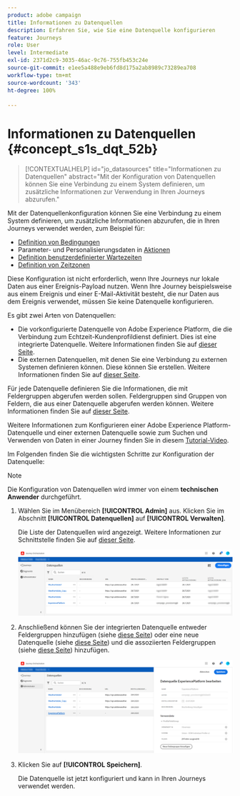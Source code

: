 ```yaml
---
product: adobe campaign
title: Informationen zu Datenquellen
description: Erfahren Sie, wie Sie eine Datenquelle konfigurieren
feature: Journeys
role: User
level: Intermediate
exl-id: 2371d2c9-3035-46ac-9c76-755fb453c24e
source-git-commit: e1ee5a488e9eb6fd8d175a2ab8989c73289ea708
workflow-type: tm+mt
source-wordcount: '343'
ht-degree: 100%

---
```


# Informationen zu Datenquellen {#concept_s1s_dqt_52b}

>[!CONTEXTUALHELP]
>id="jo_datasources"
>title="Informationen zu Datenquellen"
>abstract="Mit der Konfiguration von Datenquellen können Sie eine Verbindung zu einem System definieren, um zusätzliche Informationen zur Verwendung in Ihren Journeys abzurufen."

Mit der Datenquellenkonfiguration können Sie eine Verbindung zu einem System definieren, um zusätzliche Informationen abzurufen, die in Ihren Journeys verwendet werden, zum Beispiel für:

* [Definition von Bedingungen](../building-journeys/condition-activity.md)
* Parameter- und Personalisierungsdaten in [Aktionen](../action/action.md)
* [Definition benutzerdefinierter Wartezeiten](../building-journeys/wait-activity.md#custom)
* [Definition von Zeitzonen](../building-journeys/timezone-management.md)

Diese Konfiguration ist nicht erforderlich, wenn Ihre Journeys nur lokale Daten aus einer Ereignis-Payload nutzen. Wenn Ihre Journey beispielsweise aus einem Ereignis und einer E-Mail-Aktivität besteht, die nur Daten aus dem Ereignis verwendet, müssen Sie keine Datenquelle konfigurieren.

Es gibt zwei Arten von Datenquellen:

* Die vorkonfigurierte Datenquelle von Adobe Experience Platform, die die Verbindung zum Echtzeit-Kundenprofildienst definiert. Dies ist eine integrierte Datenquelle. Weitere Informationen finden Sie auf [dieser Seite](../datasource/adobe-experience-platform-data-source.md).
* Die externen Datenquellen, mit denen Sie eine Verbindung zu externen Systemen definieren können. Diese können Sie erstellen. Weitere Informationen finden Sie auf [dieser Seite](../datasource/external-data-sources.md).

Für jede Datenquelle definieren Sie die Informationen, die mit Feldergruppen abgerufen werden sollen. Feldergruppen sind Gruppen von Feldern, die aus einer Datenquelle abgerufen werden können. Weitere Informationen finden Sie auf [dieser Seite](../datasource/field-groups.md).

Weitere Informationen zum Konfigurieren einer Adobe Experience Platform-Datenquelle und einer externen Datenquelle sowie zum Suchen und Verwenden von Daten in einer Journey finden Sie in diesem [Tutorial-Video](https://experienceleague.adobe.com/docs/platform-learn/tutorials/journey-orchestration/configure-data-sources.html?lang=de).

Im Folgenden finden Sie die wichtigsten Schritte zur Konfiguration der Datenquelle:

>[!NOTE]
>
>Die Konfiguration von Datenquellen wird immer von einem **technischen Anwender** durchgeführt.

1. Wählen Sie im Menübereich **[!UICONTROL Admin]** aus. Klicken Sie im Abschnitt **[!UICONTROL Datenquellen]** auf **[!UICONTROL Verwalten]**.

   Die Liste der Datenquellen wird angezeigt. Weitere Informationen zur Schnittstelle finden Sie auf [dieser Seite](../about/user-interface.md).

   ![](../assets/journey18.png)

1. Anschließend können Sie der integrierten Datenquelle entweder Feldergruppen hinzufügen (siehe [diese Seite](../datasource/adobe-experience-platform-data-source.md)) oder eine neue Datenquelle (siehe [diese Seite](../datasource/external-data-sources.md)) und die assoziierten Feldergruppen (siehe [diese Seite](../datasource/field-groups.md)) hinzufügen.

   ![](../assets/journey23.png)

1. Klicken Sie auf **[!UICONTROL Speichern]**.

   Die Datenquelle ist jetzt konfiguriert und kann in Ihren Journeys verwendet werden.
